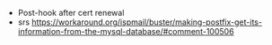 - Post-hook after cert renewal
- srs https://workaround.org/ispmail/buster/making-postfix-get-its-information-from-the-mysql-database/#comment-100506

